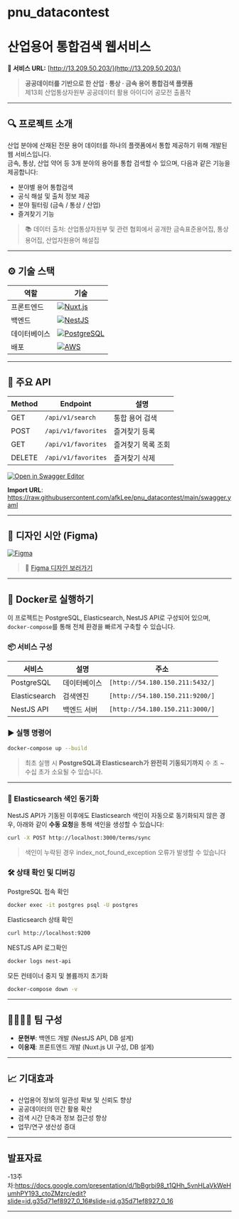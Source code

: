 # pnu_datacontest


# 산업용어 통합검색 웹서비스

**🔗 서비스 URL:** [http://13.209.50.203/](http://13.209.50.203/)

> **공공데이터를 기반으로 한 산업 · 통상 · 금속 용어 통합검색 플랫폼**  
> 제13회 산업통상자원부 공공데이터 활용 아이디어 공모전 출품작

---

## 🔍 프로젝트 소개

산업 분야에 산재된 전문 용어 데이터를 하나의 플랫폼에서 통합 제공하기 위해 개발된 웹 서비스입니다.  
금속, 통상, 산업 약어 등 3개 분야의 용어를 통합 검색할 수 있으며, 다음과 같은 기능을 제공합니다:

- 분야별 용어 통합검색
- 공식 해설 및 출처 정보 제공
- 분야 필터링 (금속 / 통상 / 산업)
- 즐겨찾기 기능

> 📚 데이터 출처: 산업통상자원부 및 관련 협회에서 공개한 금속표준용어집, 통상용어집, 산업자원용어 해설집

---

## ⚙️ 기술 스택

| 역할       | 기술                        |
|------------|-----------------------------|
| 프론트엔드 | [![Nuxt.js](https://img.shields.io/badge/Nuxt.js-00DC82?style=for-the-badge&logo=nuxt.js&logoColor=white)](https://nuxt.com)                     |
| 백엔드     | [![NestJS](https://img.shields.io/badge/NestJS-E0234E?style=for-the-badge&logo=nestjs&logoColor=white)](https://nestjs.com) |
| 데이터베이스 | [![PostgreSQL](https://img.shields.io/badge/PostgreSQL-336791?style=for-the-badge&logo=postgresql&logoColor=white)](https://www.postgresql.org)                  |
| 배포       | [![AWS](https://img.shields.io/badge/AWS-232F3E?style=for-the-badge&logo=amazon-aws&logoColor=white)](https://aws.amazon.com)                       |

---

## 🧪 주요 API

| Method | Endpoint        | 설명                      |
|--------|------------------|---------------------------|
| GET    | `/api/v1/search` | 통합 용어 검색            |
| POST   | `/api/v1/favorites` | 즐겨찾기 등록         |
| GET    | `/api/v1/favorites` | 즐겨찾기 목록 조회     |
| DELETE | `/api/v1/favorites` | 즐겨찾기 삭제         |

[![Open in Swagger Editor](https://img.shields.io/badge/Swagger%20Editor-Open-blue?logo=swagger)](https://editor.swagger.io/?url=https://raw.githubusercontent.com/afkLee/pnu_datacontest/main/swagger.yaml)

 **Import URL**: https://raw.githubusercontent.com/afkLee/pnu_datacontest/main/swagger.yaml

---
## 🎨 디자인 시안 (Figma)

[![Figma](https://img.shields.io/badge/Figma-Design-blue?logo=figma)](https://www.figma.com/design/MR8PTDyiM76EosyiQEA3Kt/%EC%82%B0%EC%97%85-%EC%9A%A9%EC%96%B4-%ED%86%B5%ED%95%A9-%EC%84%9C%EB%B9%84%EC%8A%A4?node-id=5-2825)

> 📌 [Figma 디자인 보러가기](https://www.figma.com/design/MR8PTDyiM76EosyiQEA3Kt/%EC%82%B0%EC%97%85-%EC%9A%A9%EC%96%B4-%ED%86%B5%ED%95%A9-%EC%84%9C%EB%B9%84%EC%8A%A4?node-id=5-2825)

---
## 🐳 Docker로 실행하기

이 프로젝트는 PostgreSQL, Elasticsearch, NestJS API로 구성되어 있으며, `docker-compose`를 통해 전체 환경을 빠르게 구축할 수 있습니다.

### 📦 서비스 구성

| 서비스         | 설명             | 주소                      |
|----------------|------------------|---------------------------|
| PostgreSQL     | 데이터베이스     | `[http://54.180.150.211:5432/]`   |
| Elasticsearch  | 검색엔진         | `[http://54.180.150.211:9200/]`   |
| NestJS API     | 백엔드 서버      | `[http://54.180.150.211:3000/]`   |

### ▶️ 실행 명령어

```bash
docker-compose up --build
```
> 최초 실행 시 **PostgreSQL과 Elasticsearch가 완전히 기동되기까지** 수 초 ~ 수십 초가 소요될 수 있습니다.

---
### 🧠 Elasticsearch 색인 동기화

NestJS API가 기동된 이후에도 Elasticsearch 색인이 자동으로 동기화되지 않은 경우, 아래와 같이 **수동 요청**을 통해 색인을 생성할 수 있습니다:

```bash
curl -X POST http://localhost:3000/terms/sync
```
> 색인이 누락된 경우 index_not_found_exception 오류가 발생할 수 있습니다

### 🛠 상태 확인 및 디버깅

PostgreSQL 접속 확인
```bash
docker exec -it postgres psql -U postgres
```
Elasticsearch 상태 확인
```bash
curl http://localhost:9200
```
NESTJS API 로그확인
```bash
docker logs nest-api
```
모든 컨테이너 중지 및 볼륨까지 초기화
```bash
docker-compose down -v
```
---


## 👨‍👩‍👧‍👦 팀 구성

- **문현부**: 백엔드 개발 (NestJS API, DB 설계)
- **이응재**: 프론트엔드 개발 (Nuxt.js UI 구성, DB 설계)

---


## 📈 기대효과

- 산업용어 정보의 일관성 확보 및 신뢰도 향상
- 공공데이터의 민간 활용 확산
- 검색 시간 단축과 정보 접근성 향상
- 업무/연구 생산성 증대

---
## 발표자료
-13주차:https://docs.google.com/presentation/d/1bBgrbi98_t1QHh_5vnHLaVkWeHumhPY193_ctoZMzrc/edit?slide=id.g35d71ef8927_0_16#slide=id.g35d71ef8927_0_16

---

